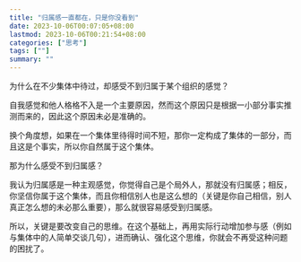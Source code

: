 ```yaml
---
title: "归属感一直都在，只是你没看到"
date: 2023-10-06T00:07:05+08:00
lastmod: 2023-10-06T00:21:54+08:00
categories: ["思考"]
tags: [""]
summary: ""
---
```


为什么在不少集体中待过，却感受不到归属于某个组织的感觉？

自我感觉和他人格格不入是一个主要原因，然而这个原因只是根据一小部分事实推测而来的，因此这个原因未必是准确的。

换个角度想，如果在一个集体里待得时间不短，那你一定构成了集体的一部分，而且这是个事实，所以你自然属于这个集体。

那为什么感受不到归属感？

我认为归属感是一种主观感觉，你觉得自己是个局外人，那就没有归属感；相反，你坚信你属于这个集体，而且你相信别人也是这么想的（关键是你自己相信，别人真正怎么想的未必那么重要），那么就很容易感受到归属感。

所以，关键是要改变自己的思维。在这个基础上，再用实际行动增加参与感（例如与集体中的人简单交谈几句），进而确认、强化这个思维，你就会不再受这种问题的困扰了。

